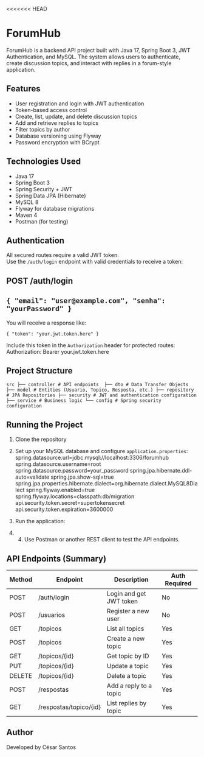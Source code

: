 <<<<<<< HEAD
# ForumHub

ForumHub is a backend API project built with Java 17, Spring Boot 3, JWT Authentication, and MySQL. The system allows users to authenticate, create discussion topics, and interact with replies in a forum-style application.

## Features

- User registration and login with JWT authentication
- Token-based access control
- Create, list, update, and delete discussion topics
- Add and retrieve replies to topics
- Filter topics by author
- Database versioning using Flyway
- Password encryption with BCrypt

## Technologies Used

- Java 17
- Spring Boot 3
- Spring Security + JWT
- Spring Data JPA (Hibernate)
- MySQL 8
- Flyway for database migrations
- Maven 4
- Postman (for testing)

## Authentication

All secured routes require a valid JWT token.  
Use the `/auth/login` endpoint with valid credentials to receive a token:

## POST /auth/login

`{
"email": "user@example.com",
"senha": "yourPassword"
}`
-
You will receive a response like:

`{
"token": "your.jwt.token.here"
}`

Include this token in the `Authorization` header for protected routes:
Authorization: Bearer your.jwt.token.here

## Project Structure 

`src
├── controller # API endpoints 
├── dto # Data Transfer Objects
├── model # Entities (Usuario, Topico, Resposta, etc.)
├── repository # JPA Repositories
├── security # JWT and authentication configuration
├── service # Business logic
└── config # Spring security configuration` 


## Running the Project


1. Clone the repository

2. Set up your MySQL database and configure `application.properties`:
   spring.datasource.url=jdbc:mysql://localhost:3306/forumhub
   spring.datasource.username=root
   spring.datasource.password=your_password
   spring.jpa.hibernate.ddl-auto=validate
   spring.jpa.show-sql=true
   spring.jpa.properties.hibernate.dialect=org.hibernate.dialect.MySQL8Dialect
   spring.flyway.enabled=true
   spring.flyway.locations=classpath:db/migration
   api.security.token.secret=supertokensecret
   api.security.token.expiration=3600000

3. Run the application:

4. 4. Use Postman or another REST client to test the API endpoints.

## API Endpoints (Summary)

| Method | Endpoint                    | Description               | Auth Required |
|--------|-----------------------------|---------------------------|----------------|
| POST   | /auth/login                 | Login and get JWT token   | No             |
| POST   | /usuarios                   | Register a new user       | No             |
| GET    | /topicos                    | List all topics           | Yes            |
| POST   | /topicos                    | Create a new topic        | Yes            |
| GET    | /topicos/{id}              | Get topic by ID           | Yes            |
| PUT    | /topicos/{id}              | Update a topic            | Yes            |
| DELETE | /topicos/{id}              | Delete a topic            | Yes            |
| POST   | /respostas                  | Add a reply to a topic    | Yes            |
| GET    | /respostas/topico/{id}     | List replies by topic     | Yes            |

## Author

Developed by César Santos  

